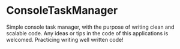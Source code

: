 # ConsoleTaskManager
Simple console task manager, with the purpose of writing clean and scalable code.
Any ideas or tips in the code of this applications is welcomed.
Practicing writing well written code!
